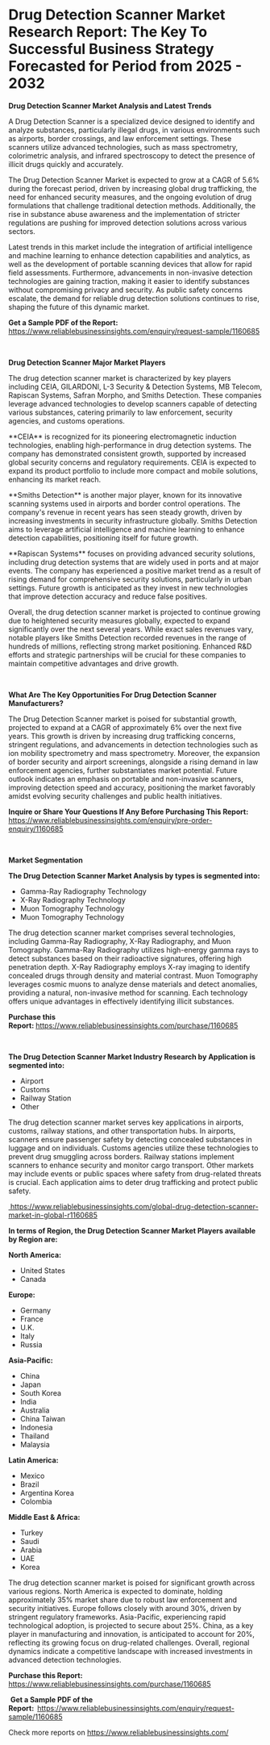 <p><h1>Drug Detection Scanner Market Research Report: The Key To Successful Business Strategy Forecasted for Period from 2025 - 2032</h1></p><p><strong>Drug Detection Scanner Market Analysis and Latest Trends</strong></p>
<p><p>A Drug Detection Scanner is a specialized device designed to identify and analyze substances, particularly illegal drugs, in various environments such as airports, border crossings, and law enforcement settings. These scanners utilize advanced technologies, such as mass spectrometry, colorimetric analysis, and infrared spectroscopy to detect the presence of illicit drugs quickly and accurately.</p><p>The Drug Detection Scanner Market is expected to grow at a CAGR of 5.6% during the forecast period, driven by increasing global drug trafficking, the need for enhanced security measures, and the ongoing evolution of drug formulations that challenge traditional detection methods. Additionally, the rise in substance abuse awareness and the implementation of stricter regulations are pushing for improved detection solutions across various sectors.</p><p>Latest trends in this market include the integration of artificial intelligence and machine learning to enhance detection capabilities and analytics, as well as the development of portable scanning devices that allow for rapid field assessments. Furthermore, advancements in non-invasive detection technologies are gaining traction, making it easier to identify substances without compromising privacy and security. As public safety concerns escalate, the demand for reliable drug detection solutions continues to rise, shaping the future of this dynamic market.</p></p>
<p><strong>Get a Sample PDF of the Report:&nbsp;</strong> <a href="https://www.reliablebusinessinsights.com/enquiry/request-sample/1160685?utm_campaign=2278&utm_medium=2&utm_source=Github&utm_content=ia&utm_term=22032025&utm_id=drug-detection-scanner">https://www.reliablebusinessinsights.com/enquiry/request-sample/1160685</a></p>
<p>&nbsp;</p>
<p><strong>Drug Detection Scanner Major Market Players</strong></p>
<p><p>The drug detection scanner market is characterized by key players including CEIA, GILARDONI, L-3 Security & Detection Systems, MB Telecom, Rapiscan Systems, Safran Morpho, and Smiths Detection. These companies leverage advanced technologies to develop scanners capable of detecting various substances, catering primarily to law enforcement, security agencies, and customs operations.</p><p>**CEIA** is recognized for its pioneering electromagnetic induction technologies, enabling high-performance in drug detection systems. The company has demonstrated consistent growth, supported by increased global security concerns and regulatory requirements. CEIA is expected to expand its product portfolio to include more compact and mobile solutions, enhancing its market reach.</p><p>**Smiths Detection** is another major player, known for its innovative scanning systems used in airports and border control operations. The company's revenue in recent years has seen steady growth, driven by increasing investments in security infrastructure globally. Smiths Detection aims to leverage artificial intelligence and machine learning to enhance detection capabilities, positioning itself for future growth.</p><p>**Rapiscan Systems** focuses on providing advanced security solutions, including drug detection systems that are widely used in ports and at major events. The company has experienced a positive market trend as a result of rising demand for comprehensive security solutions, particularly in urban settings. Future growth is anticipated as they invest in new technologies that improve detection accuracy and reduce false positives.</p><p>Overall, the drug detection scanner market is projected to continue growing due to heightened security measures globally, expected to expand significantly over the next several years. While exact sales revenues vary, notable players like Smiths Detection recorded revenues in the range of hundreds of millions, reflecting strong market positioning. Enhanced R&D efforts and strategic partnerships will be crucial for these companies to maintain competitive advantages and drive growth.</p></p>
<p>&nbsp;</p>
<p><strong>What Are The Key Opportunities For Drug Detection Scanner Manufacturers?</strong></p>
<p><p>The Drug Detection Scanner market is poised for substantial growth, projected to expand at a CAGR of approximately 6% over the next five years. This growth is driven by increasing drug trafficking concerns, stringent regulations, and advancements in detection technologies such as ion mobility spectrometry and mass spectrometry. Moreover, the expansion of border security and airport screenings, alongside a rising demand in law enforcement agencies, further substantiates market potential. Future outlook indicates an emphasis on portable and non-invasive scanners, improving detection speed and accuracy, positioning the market favorably amidst evolving security challenges and public health initiatives.</p></p>
<p><strong>Inquire or Share Your Questions If Any Before Purchasing This Report:</strong> <a href="https://www.reliablebusinessinsights.com/enquiry/pre-order-enquiry/1160685?utm_campaign=2278&utm_medium=2&utm_source=Github&utm_content=ia&utm_term=22032025&utm_id=drug-detection-scanner">https://www.reliablebusinessinsights.com/enquiry/pre-order-enquiry/1160685</a></p>
<p>&nbsp;</p>
<p><strong>Market Segmentation</strong></p>
<p><strong>The Drug Detection Scanner Market Analysis by types is segmented into:</strong></p>
<p><ul><li>Gamma-Ray Radiography Technology</li><li>X-Ray Radiography Technology</li><li>Muon Tomography Technology</li><li>Muon Tomography Technology</li></ul></p>
<p><p>The drug detection scanner market comprises several technologies, including Gamma-Ray Radiography, X-Ray Radiography, and Muon Tomography. Gamma-Ray Radiography utilizes high-energy gamma rays to detect substances based on their radioactive signatures, offering high penetration depth. X-Ray Radiography employs X-ray imaging to identify concealed drugs through density and material contrast. Muon Tomography leverages cosmic muons to analyze dense materials and detect anomalies, providing a natural, non-invasive method for scanning. Each technology offers unique advantages in effectively identifying illicit substances.</p></p>
<p><strong>Purchase this Report:&nbsp;</strong><a href="https://www.reliablebusinessinsights.com/purchase/1160685?utm_campaign=2278&utm_medium=2&utm_source=Github&utm_content=ia&utm_term=22032025&utm_id=drug-detection-scanner">https://www.reliablebusinessinsights.com/purchase/1160685</a></p>
<p>&nbsp;</p>
<p><strong>The Drug Detection Scanner Market Industry Research by Application is segmented into:</strong></p>
<p><ul><li>Airport</li><li>Customs</li><li>Railway Station</li><li>Other</li></ul></p>
<p><p>The drug detection scanner market serves key applications in airports, customs, railway stations, and other transportation hubs. In airports, scanners ensure passenger safety by detecting concealed substances in luggage and on individuals. Customs agencies utilize these technologies to prevent drug smuggling across borders. Railway stations implement scanners to enhance security and monitor cargo transport. Other markets may include events or public spaces where safety from drug-related threats is crucial. Each application aims to deter drug trafficking and protect public safety.</p></p>
<p><a href="https://www.reliablebusinessinsights.com/global-drug-detection-scanner-market-in-global-r1160685?utm_campaign=2278&utm_medium=2&utm_source=Github&utm_content=ia&utm_term=22032025&utm_id=drug-detection-scanner">&nbsp;https://www.reliablebusinessinsights.com/global-drug-detection-scanner-market-in-global-r1160685</a></p>
<p><strong>In terms of Region, the Drug Detection Scanner Market Players available by Region are:</strong></p>
<p>
    <p> <strong> North America: </strong>
        <ul>
            <li>United States</li>
            <li>Canada</li>
        </ul>
        </p> 
    <p> <strong> Europe: </strong>
        <ul>
            <li>Germany</li>
            <li>France</li>
            <li>U.K.</li>
            <li>Italy</li>
            <li>Russia</li>
        </ul>
        </p> 
    <p> <strong> Asia-Pacific: </strong>
        <ul>
            <li>China</li>
            <li>Japan</li>
            <li>South Korea</li>
            <li>India</li>
            <li>Australia</li>
            <li>China Taiwan</li>
            <li>Indonesia</li>
            <li>Thailand</li>
            <li>Malaysia</li>
        </ul>
        </p> 
    <p> <strong> Latin America: </strong>
        <ul>
            <li>Mexico</li>
            <li>Brazil</li>
            <li>Argentina Korea</li>
            <li>Colombia</li>
        </ul>
        </p> 
    <p> <strong> Middle East & Africa: </strong>
        <ul>
            <li>Turkey</li>
            <li>Saudi</li>
            <li>Arabia</li>
            <li>UAE</li>
            <li>Korea</li>
        </ul>
    </p>
    </p>
<p><p>The drug detection scanner market is poised for significant growth across various regions. North America is expected to dominate, holding approximately 35% market share due to robust law enforcement and security initiatives. Europe follows closely with around 30%, driven by stringent regulatory frameworks. Asia-Pacific, experiencing rapid technological adoption, is projected to secure about 25%. China, as a key player in manufacturing and innovation, is anticipated to account for 20%, reflecting its growing focus on drug-related challenges. Overall, regional dynamics indicate a competitive landscape with increased investments in advanced detection technologies.</p></p>
<p><strong>Purchase this Report: </strong><a href="https://www.reliablebusinessinsights.com/purchase/1160685?utm_campaign=2278&utm_medium=2&utm_source=Github&utm_content=ia&utm_term=22032025&utm_id=drug-detection-scanner">https://www.reliablebusinessinsights.com/purchase/1160685</a></p>
<p>&nbsp;<strong>Get a Sample PDF of the Report:&nbsp;&nbsp;</strong><a href="https://www.reliablebusinessinsights.com/enquiry/request-sample/1160685?utm_campaign=2278&utm_medium=2&utm_source=Github&utm_content=ia&utm_term=22032025&utm_id=drug-detection-scanner">https://www.reliablebusinessinsights.com/enquiry/request-sample/1160685</a></p>
<p><strong></strong></p>
<p>Check more reports on <a href="https://www.reliablebusinessinsights.com/?utm_campaign=2278&utm_medium=2&utm_source=Github&utm_content=ia&utm_term=22032025&utm_id=drug-detection-scanner">https://www.reliablebusinessinsights.com/</a></p>